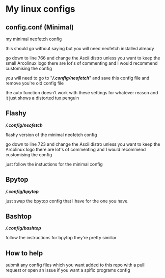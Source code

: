 # My linux configs

## config.conf (Minimal)

my minimal neofetch config

this should go without saying but you will need neofetch installed already

go down to line 766 and change the Ascii distro unless you want to keep the small Arcolinux logo there are lot's of commenting and I would recommend customising the config

you will need to go to "**_/.config/neofetch_**" and save this config file and remove you're old config file

the auto function doesn't work with these settings for whatever reason and it just shows a distorted tux penguin

## Flashy

**_/.config/neofetch_**

flashy version of the minimal neofetch config

go down to line 723 and change the Ascii distro unless you want to keep the Arcolinux logo there are lot's of commenting and I would recommend customising the config

just follow the instuctions for the minimal config

## Bpytop

**_/.config/bpytop_**

just swap the bpytop config that I have for the one you have.

## Bashtop

**_/.config/bashtop_**

follow the instructions for bpytop they're pretty similiar

## How to help

submit any config files which you want added to this repo with a pull request or open an issue if you want a spific programs config
